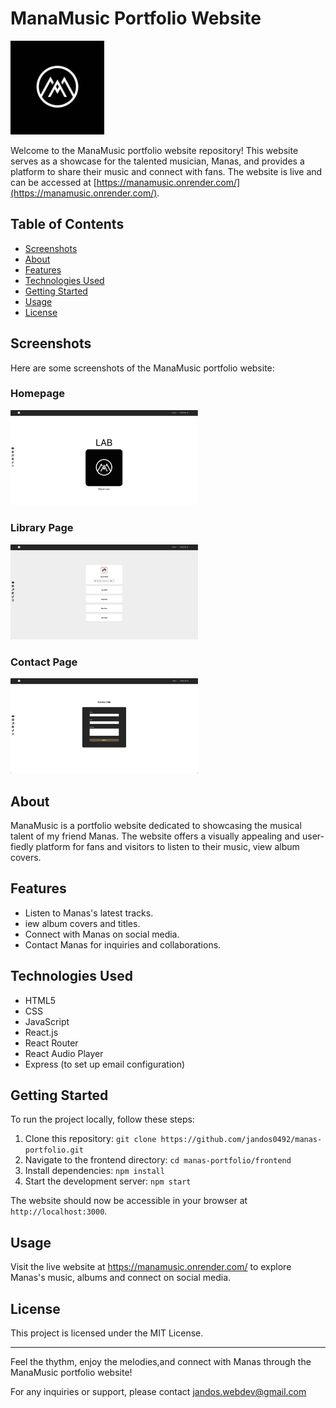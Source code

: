 # ManaMusic Portfolio Website

<img src="./frontend/public/images/logos/manamusic.jpeg" alt="ManaMusic Logo" width="150px">

Welcome to the ManaMusic portfolio website repository! This website serves as a showcase for the talented musician, Manas, and provides a platform to share their music and connect with fans. The website is live and can be accessed at [https://manamusic.onrender.com/](https://manamusic.onrender.com/).


## Table of Contents

- [Screenshots](#screenshots)
- [About](#about)
- [Features](#features)
- [Technologies Used](#technologies-used)
- [Getting Started](#getting-started)
- [Usage](#usage)
- [License](#license)

<h2 id="screenshots">Screenshots</h2>

Here are some screenshots of the ManaMusic portfolio website:

### Homepage

<img src="./frontend/public/images/screenshots/home.jpg" alt="Homepage Screenshot" width="300">

### Library Page

<img src="./frontend/public/images/screenshots/library.jpg" alt="Music Page Screenshot" width="300">

### Contact Page

<img src="./frontend/public/images/screenshots/contact-me.jpg" alt="Contact Page Screenshot" width="300">



<h2 id="about">About</h2>

ManaMusic is a portfolio website dedicated to showcasing the musical talent of my friend Manas. The website offers a visually appealing and user-fiedly platform for fans and visitors to listen to their music, view album covers.

<h2 id="features">Features</h2>

- Listen to Manas's latest tracks.
- iew album covers and titles.
- Connect with Manas on social media.
- Contact Manas for inquiries and collaborations.


<h2 id="technologies-used">Technologies Used</h2>

- HTML5
- CSS
- JavaScript
- React.js
- React Router
- React Audio Player
- Express (to set up email configuration)
  

<h2 id="getting-started">Getting Started</h2>

To run the project locally, follow these steps: 

1. Clone this repository:  `git clone https://github.com/jandos0492/manas-portfolio.git`
2. Navigate to the frontend directory: `cd manas-portfolio/frontend`
3. Install dependencies: `npm install`
4. Start the development server: `npm start`
   
The website should now be accessible in your browser at `http://localhost:3000`.


<h2 id="usage">Usage</h2>

Visit the live website at https://manamusic.onrender.com/ to explore Manas's music, albums and connect on social media.


<h2 id="license">License</h2>

This project is licensed under the MIT License.


---


Feel the thythm, enjoy the melodies,and connect with Manas through the ManaMusic portfolio website!

For any inquiries or support, please contact jandos.webdev@gmail.com